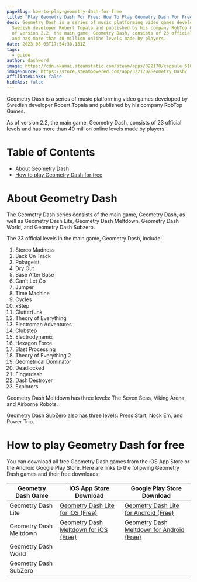 ```yaml
---
pageSlug: how-to-play-geometry-dash-for-free
title: "Play Geometry Dash For Free: How To Play Geometry Dash For Free"
desc: Geometry Dash is a series of music platforming video games developed by
  Swedish developer Robert Topala and published by his company RobTop Games. As
  of version 2.2, the main game, Geometry Dash, consists of 23 official levels
  and has more than 40 million online levels made by players.
date: 2023-08-05T17:54:30.181Z
tags:
  - guide
author: dashword
image: https://cdn.akamai.steamstatic.com/steam/apps/322170/capsule_616x353.jpg?t=1624472273
imageSource: https://store.steampowered.com/app/322170/Geometry_Dash/
affiliateLinks: false
hideAds: false
---
```

Geometry Dash is a series of music platforming video games developed by Swedish developer Robert Topala and published by his company RobTop Games.

As of version 2.2, the main game, Geometry Dash, consists of 23 official levels and has more than 40 million online levels made by players.

# Table of Contents

- [About Geometry Dash]()
- [How to play Geometry Dash for free]()

# About Geometry Dash

The Geometry Dash series consists of the main game, Geometry Dash, as well as Geometry Dash Lite, Geometry Dash Meltdown, Geometry Dash World, and Geometry Dash Subzero.

The 23 official levels in the main game, Geometry Dash, include:

1. Stereo Madness
2. Back On Track
3. Polargeist
4. Dry Out
5. Base After Base
6. Can't Let Go
7. Jumper
8. Time Machine
9. Cycles
10. xStep
11. Clutterfunk
12. Theory of Everything
13. Electroman Adventures
14. Clubstep
15. Electrodynamix
16. Hexagon Force
17. Blast Processing
18. Theory of Everything 2
19. Geometrical Dominator
20. Deadlocked
21. Fingerdash
22. Dash Destroyer
23. Explorers

Geometry Dash Meltdown has three levels: The Seven Seas, Viking Arena, and Airborne Robots.

Geometry Dash SubZero also has three levels: Press Start, Nock Em, and Power Trip.

# How to play Geometry Dash for free

You can download all free Geometry Dash games from the iOS App Store or the Android Google Play Store. Here are links to the following Geometry Dash games and their free downloads:

| Geometry Dash Game | iOS App Store Download | Google Play Store Download |
|--------------------|------------------------|----------------------------|
| Geometry Dash Lite | [Geometry Dash Lite for iOS (Free)](https://apps.apple.com/app/geometry-dash-lite/id698255242) | [Geometry Dash Lite for Android (Free)](https://play.google.com/store/apps/details?id=com.robtopx.geometryjumplite) |
| Geometry Dash Meltdown | [Geometry Dash Meltdown for iOS (Free)](https://apps.apple.com/app/geometry-dash-meltdown/id1045901853) | [Geometry Dash Meltdown for Android (Free)](https://play.google.com/store/apps/details?id=com.robtopx.geometrydashmeltdown) |
| Geometry Dash World | 
| Geometry Dash SubZero |